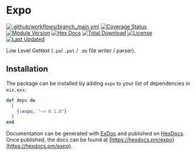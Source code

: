 # Expo

[![.github/workflows/branch_main.yml](https://github.com/jshmrtn/expo/actions/workflows/branch_main.yml/badge.svg)](https://github.com/jshmrtn/expo/actions/workflows/branch_main.yml)
[![Coverage Status](https://coveralls.io/repos/github/jshmrtn/expo/badge.svg?branch=main)](https://coveralls.io/github/jshmrtn/expo?branch=main)
[![Module Version](https://img.shields.io/hexpm/v/expo.svg)](https://hex.pm/packages/expo)
[![Hex Docs](https://img.shields.io/badge/hex-docs-lightgreen.svg)](https://hexdocs.pm/expo/)
[![Total Download](https://img.shields.io/hexpm/dt/expo.svg)](https://hex.pm/packages/expo)
[![License](https://img.shields.io/hexpm/l/expo.svg)](https://github.com/jshmrtn/expo/blob/master/LICENSE)
[![Last Updated](https://img.shields.io/github/last-commit/jshmrtn/expo.svg)](https://github.com/jshmrtn/expo/commits/master)

Low Level Gettext (`.po`/ `.pot` / `.mo` file writer / parser).

## Installation

The package can be installed by adding `expo` to your list of
dependencies in `mix.exs`:

```elixir
def deps do
  [
    {:expo, "~> 0.1.0"}
  ]
end
```

Documentation can be generated with [ExDoc](https://github.com/elixir-lang/ex_doc)
and published on [HexDocs](https://hexdocs.pm). Once published, the docs can
be found at [https://hexdocs.pm/expo](https://hexdocs.pm/expo).

